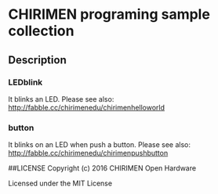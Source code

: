 # CHIRIMEN programing sample collection


## Description
 
### LEDblink

It blinks an LED.
Please see also: http://fabble.cc/chirimenedu/chirimenhelloworld

### button

It blinks on an LED when push a button.
Please see also: http://fabble.cc/chirimenedu/chirimenpushbutton

##LICENSE
Copyright (c) 2016 CHIRIMEN Open Hardware

Licensed under the MIT License
